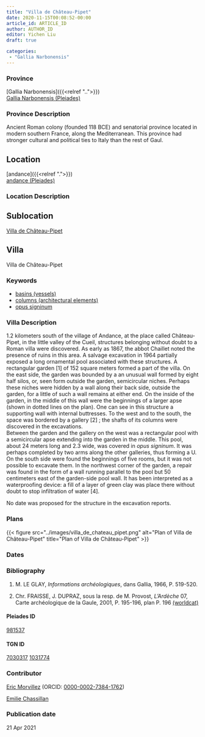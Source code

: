 ```yaml
---
title: "Villa de Château-Pipet"
date: 2020-11-15T00:08:52-00:00
article_id: ARTICLE_ID
author: AUTHOR_ID
editor: Yichen Liu
draft: true

categories:
 - "Gallia Narbonensis"
---
```


### Province

[Gallia Narbonensis]({{<relref "..">}}) \
[Gallia Narbonensis (Pleiades)](https://pleiades.stoa.org/places/981537)

### Province Description

Ancient Roman colony (founded 118 BCE) and senatorial province located in modern southern France, along the Mediterranean. This province had stronger cultural and political ties to Italy than the rest of Gaul.

## Location

[andance]({{<relref ".">}}) \
[andance (Pleiades)](https://pleiades.stoa.org/places/167644)

### Location Description

<!--### Location Description-->

<!-- LEAVE THIS BLANK FOR NOW -->

## Sublocation

[Villa de Château-Pipet](#)

<!--### Sublocation Description-->

<!-- DESCRIPTION -->

## Villa

Villa de Château-Pipet



### Keywords

- [basins (vessels)](http://vocab.getty.edu/page/aat/300045614)
- [columns (architectural elements)](http://vocab.getty.edu/page/aat/300001571)
- [opus signinum](http://vocab.getty.edu/page/aat/300379969)




### Villa Description

1.2 kilometers south of the village of Andance, at the place called Château-Pipet, in the little valley of the Cueil, structures belonging without doubt to a Roman villa were discovered.   As early as 1867, the abbot Chaillet noted the presence of ruins in this area.  A salvage excavation in 1964 partially exposed a long ornamental pool associated with these structures.  A rectangular garden [1] of 152 square meters formed a part of the villa.  On the east side, the garden was bounded by a an unusual wall formed by eight half silos, or, seen form outside the garden, semicircular niches. Perhaps these niches were hidden by a wall along their back side, outside the garden, for a little of such a wall remains at either end.  On the inside of the garden, in the middle of this wall were the beginnings of a larger apse (shown in dotted lines on the plan).  One can see in this structure a supporting wall with internal buttresses.  To the west and to the south, the space was bordered by a gallery [2] ; the shafts of its columns were discovered in the excavations.   
Between the garden and the gallery on the west was a rectangular pool with a semicircular apse extending into the garden in the middle.  This pool, about 24 meters long and 2.3 wide, was covered in *opus signinum*.  It was perhaps completed by two arms along the other galleries, thus forming a U.  On the south side were found the beginnings of five rooms, but it was not possible to excavate them.   In the northwest corner of the garden, a repair was found in the form of a wall running parallel to the pool but 50 centimeters east of the garden-side pool wall.  It has been interpreted as a waterproofing device: a fill of a layer of green clay was place there without doubt to stop infiltration of water [4].  

No date was proposed for the structure in the excavation reports.







### Plans


{{< figure src="../images/villa_de_chateau_pipet.png" alt="Plan of Villa de Château-Pipet" title="Plan of Villa de Château-Pipet" >}}



### Dates





### Bibliography

1.  M. LE GLAY, *Informations archéologiques*, dans Gallia, 1966, P. 519-520.

2. Chr. FRAISSE, J. DUPRAZ, sous la resp. de M. Provost, *L’Ardèche* 07, Carte  archéologique de la Gaule, 2001, P. 195-196, plan P. 196 [(worldcat)](http://www.worldcat.org/oclc/490154337)





#### Pleiades ID

[981537](https://pleiades.stoa.org/places/981537)

#### TGN ID

[7030317](http://vocab.getty.edu/page/tgn/7030317)
[1031774](http://vocab.getty.edu/page/tgn/1031774)

### Contributor

[Eric Morvillez](link) (ORCID: [0000-0002-7384-1762](https://orcid.org/0000-0002-7384-1762))

[Emilie Chassillan](link)
### Publication date


21 Apr 2021

<!--### Related articles-->

<!-- Links to other related articles. Leave blank for now -->